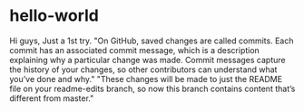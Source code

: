 # hello-world

Hi guys,
Just a 1st try.
    "On GitHub, saved changes are called commits. Each commit has an associated commit message, which is a description explaining why a particular change was made. Commit messages capture the history of your changes, so other contributors can understand what you’ve done and why."
    "These changes will be made to just the README file on your readme-edits branch, so now this branch contains content that’s different from master."
